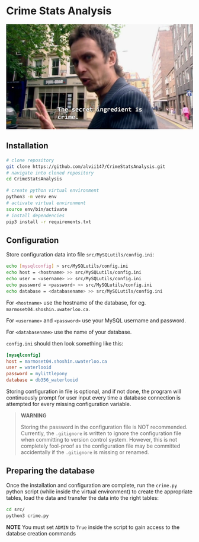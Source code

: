 # Crime Stats Analysis

<img alt="Secret Ingredient Meme" src="img/secret_ingredient.png" width="600" />

## Installation

```bash
# clone repository
git clone https://github.com/alvii147/CrimeStatsAnalysis.git
# navigate into cloned repository
cd CrimeStatsAnalysis
```

```bash
# create python virtual environment
python3 -m venv env
# activate virtual environment
source env/bin/activate
# install dependencies
pip3 install -r requirements.txt
```

## Configuration

Store configuration data into file `src/MySQLutils/config.ini`:

```bash
echo [mysqlconfig] > src/MySQLutils/config.ini
echo host = <hostname> >> src/MySQLutils/config.ini
echo user = <username> >> src/MySQLutils/config.ini
echo password = <password> >> src/MySQLutils/config.ini
echo database = <databasename> >> src/MySQLutils/config.ini
```

For `<hostname>` use the hostname of the database, for eg. `marmoset04.shoshin.uwaterloo.ca`.

For `<username>` and `<password>` use your MySQL username and password.

For `<databasename>` use the name of your database.

`config.ini` should then look something like this:

```ini
[mysqlconfig]
host = marmoset04.shoshin.uwaterloo.ca
user = waterlooid
password = mylittlepony
database = db356_waterlooid
```

Storing configuration in file is optional, and if not done, the program will continuously prompt for user input every time a database connection is attempted for every missing configuration variable.

> **WARNING**
>
> Storing the password in the configuration file is NOT recommended. Currently, the `.gitignore` is written to ignore the configuration file when committing to version control system. However, this is not completely fool-proof as the configuration file may be committed accidentally if the `.gitignore` is missing or renamed.

## Preparing the database

Once the installation and configuration are complete, run the `crime.py` python script (while inside the virtual environment) to create the appropriate tables, load the data and transfer the data into the right tables:

```bash
cd src/
python3 crime.py
```

**NOTE** You must set `ADMIN` to `True` inside the script to gain access to the databse creation commands
